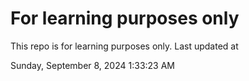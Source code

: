 # For learning purposes only
This repo is for learning purposes only.
Last updated at

Sunday, September 8, 2024 1:33:23 AM

